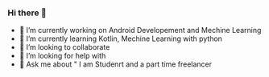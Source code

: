### Hi there 👋


- 🔭 I’m currently working on Android Developement and Mechine Learning
- 🌱 I’m currently learning Kotlin, Mechine Learning with python
- 👯 I’m looking to collaborate
- 🤔 I’m looking for help with 
- 💬 Ask me about " I am Studenrt and a part time freelancer
